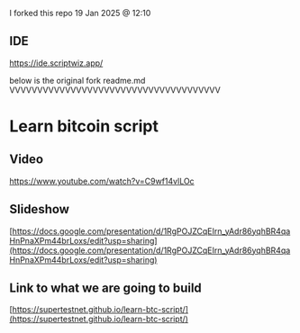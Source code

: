 I forked this repo 19 Jan 2025 @ 12:10<br>

## IDE
https://ide.scriptwiz.app/

below is the original fork readme.md
VVVVVVVVVVVVVVVVVVVVVVVVVVVVVVVVVVVVVV

# Learn bitcoin script

## Video

https://www.youtube.com/watch?v=C9wf14vlLOc

## Slideshow

[https://docs.google.com/presentation/d/1RgPOJZCqEIrn_yAdr86yqhBR4qaHnPnaXPm44brLoxs/edit?usp=sharing](https://docs.google.com/presentation/d/1RgPOJZCqEIrn_yAdr86yqhBR4qaHnPnaXPm44brLoxs/edit?usp=sharing)

## Link to what we are going to build

[https://supertestnet.github.io/learn-btc-script/](https://supertestnet.github.io/learn-btc-script/)

